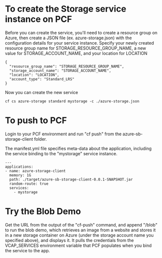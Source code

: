 # To create the Storage service instance on PCF
Before you can create the service, you'll need to create a resource group on Azure, then
create a JSON file (ex. azure-storage.json) with the configuration details for your service instance.
Specify your newly created resource group name for STORAGE_RESOURCE_GROUP_NAME, a new
value for STORAGE_ACCOUNT_NAME, and your location for LOCATION

```
{
  "resource_group_name": "STORAGE_RESOURCE_GROUP_NAME",
  "storage_account_name": "STORAGE_ACCOUNT_NAME",
  "location": "LOCATION",
  "account_type": "Standard_LRS"
}

```

Now you can create the new service

```
cf cs azure-storage standard mystorage -c ./azure-storage.json
```

# To push to PCF
Login to your PCF environment and run "cf push" from the azure-sb-storage-client folder.

The manifest.yml file specifies meta-data about the application, including the service binding to the "mystorage" service instance.


```
---
applications:
- name: azure-storage-client
  memory: 1G
  path: ./target/azure-sb-storage-client-0.0.1-SNAPSHOT.jar
  random-route: true
  services:
    - mystorage
```

# Try the Blob Demo
Get the URL from the output of the "cf-push" command, and append "/blob" to run the blob demo, which retrieves an image from a website
and stores it in a new storage container on Azure (under the storage account name you specified above), and displays it.  It pulls the
credentials from the VCAP_SERVICES environment variable that PCF populates when you bind the service to the app.





